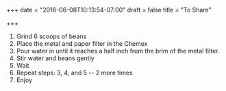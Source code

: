+++
date = "2016-06-08T10:13:54-07:00"
draft = false
title = "To Share"

+++
1. Grind 6 scoops of beans
2. Place the metal and paper filter in the Chemex
3. Pour water in until it reaches a half inch from the brim of the metal filter.
4. Stir water and beans gently
5. Wait
4. Repeat steps: 3, 4, and 5 -- 2 more times
6. Enjoy
